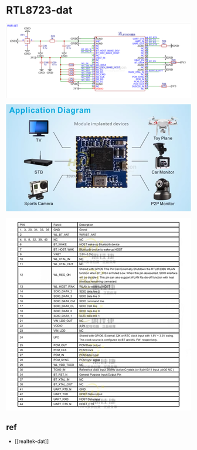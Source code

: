 
# RTL8723-dat

![](2025-07-13-22-32-52.png)

![](2025-07-13-22-33-38.png)

![](2025-07-13-22-33-55.png)


## ref 

- [[realtek-dat]]
